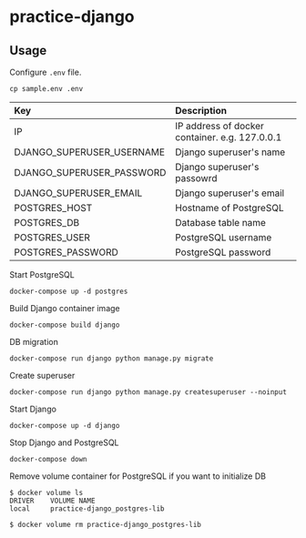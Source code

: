 # practice-django

## Usage

Configure `.env` file.
```
cp sample.env .env
```

| Key | Description |
|:----|:-|
| IP  | IP address of docker container. e.g. 127.0.0.1 |
| DJANGO_SUPERUSER_USERNAME | Django superuser's name |
| DJANGO_SUPERUSER_PASSWORD | Django superuser's passowrd |
| DJANGO_SUPERUSER_EMAIL    | Django superuser's email |
| POSTGRES_HOST             | Hostname of PostgreSQL |
| POSTGRES_DB               | Database table name |
| POSTGRES_USER             | PostgreSQL username | 
| POSTGRES_PASSWORD         | PostgreSQL password |

Start PostgreSQL
```
docker-compose up -d postgres
```

Build Django container image
```
docker-compose build django
```

DB migration
```
docker-compose run django python manage.py migrate
```

Create superuser
```
docker-compose run django python manage.py createsuperuser --noinput
```

Start Django
```
docker-compose up -d django
```

Stop Django and PostgreSQL
```
docker-compose down
```

Remove volume container for PostgreSQL if you want to initialize DB
```
$ docker volume ls
DRIVER    VOLUME NAME
local     practice-django_postgres-lib

$ docker volume rm practice-django_postgres-lib
```
